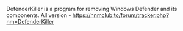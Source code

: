 DefenderKiller is a program for removing Windows Defender and its components.
All version - https://nnmclub.to/forum/tracker.php?nm=DefenderKiller
